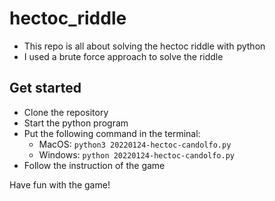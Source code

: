 # hectoc_riddle
- This repo is all about solving the hectoc riddle with python 
- I used a brute force approach to solve the riddle

## Get started
- Clone the repository 
- Start the python program
- Put the following command in the terminal:
  - MacOS: `python3 20220124-hectoc-candolfo.py`
  - Windows: `python 20220124-hectoc-candolfo.py`
- Follow the instruction of the game

Have fun with the game!
